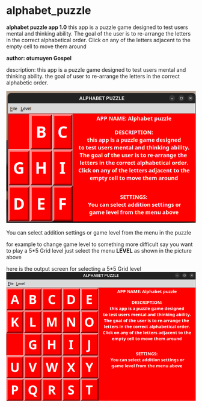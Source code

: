 # alphabet_puzzle

**alphabet puzzle app 1.0**
this app is a puzzle game designed to test users mental and thinking ability.
The goal of the user is to re-arrange the letters in the correct alphabetical order.
Click on any of the letters adjacent to the empty cell to move them around


**author: otumuyen Gospel** 

description: this app is  a puzzle game designed  to test users mental  and thinking ability. the goal of user to  re-arrange the letters in the correct alphabetic order.

![Alt text](puzzle.png)

You can select addition settings or game level from the menu in the puzzle

for example to change game level to something more difficult say you want to play
a 5*5 Grid level just select the menu **LEVEL** as shown in the picture above

here is the output screen for selecting a 5*5 Grid level
![Alt text](puzzle_2.png)
